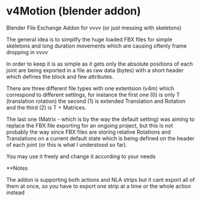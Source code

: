 # v4Motion (blender addon)
Blender File Exchange Addon for vvvv (or just messing with skeletons)

The general idea is to simplify the huge loaded FBX files for simple skeletons and long duration movements which are causing oftenly frame dropping in vvvv

In order to keep it is as simple as it gets only the absolute positions of each joint are being exported in a file as raw data (bytes) with a short header which defines the block and few attributes.


There are three different file types with one extentsion (v4m) which correspond to different settings, for instance the first one (0) is only T (translation rotation) the second (1) is extended Translation and Rotation and the third (2) is T + Matrices.

The last one (Matrix - which is by the way the default setting) was aiming to replace the FBX file exporting for an ongoing project, but this is not probably the way since FBX files are storing relative Rotations and Translations on a current default state which is being defined on the header of each joint (or this is what I understood so far).

You may use it freely and change it according to your needs 


**Notes

The addon is supporting both actions and NLA strips but it cant export all of them at once, so you have to export one strip at a time or the whole action instead





